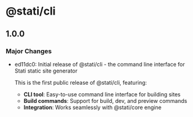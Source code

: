# @stati/cli

## 1.0.0

### Major Changes

- ed11dc0: Initial release of @stati/cli - the command line interface for Stati static site generator

  This is the first public release of @stati/cli, featuring:
  - **CLI tool**: Easy-to-use command line interface for building sites
  - **Build commands**: Support for build, dev, and preview commands
  - **Integration**: Works seamlessly with @stati/core engine
